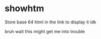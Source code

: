 # showhtm
Store base 64 html in the link to display it idk

bruh wait this might get me into trouble
